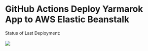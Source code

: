 # GitHub Actions Deploy Yarmarok App to AWS Elastic Beanstalk

Status of Last Deployment:<br><br>
<img src = "https://github.com/YarmarokMarketplace/marketplace-backend/workflows/CI-CD-Pipeline-to-AWS-ElasticBeanstalk/badge.svg?branch=main" /><br>


